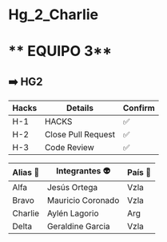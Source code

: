 # Hg_2_Charlie
# ** EQUIPO 3** 


## ➡️   HG2

|Hacks|Details| Confirm|
|-----|-------|--------|
|H-1| HACKS|    ✅       |
|H-2|Close Pull Request| ✅|
|H-3|Code Review|    ✅  |




| Alias 👻 | Integrantes 👽 | País 🚩|
|------|-------------|------|
| Alfa  | Jesús Ortega | Vzla |
| Bravo  | Mauricio Coronado | Vzla|
| Charlie | Aylén Lagorio | Arg|
|Delta | Geraldine Garcia | Vzla|
